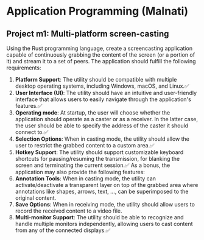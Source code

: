 # Application Programming (Malnati)

## Project m1: Multi-platform screen-casting

Using the Rust programming language, create a screencasting application capable of continuously
grabbing the content of the screen (or a portion of it) and stream it to a set of peers.
The application should fulfill the following requirements:

1. **Platform Support**: The utility should be compatible with multiple desktop operating systems,
   including Windows, macOS, and Linux.✅
2. **User Interface (UI)**: The utility should have an intuitive and user-friendly interface that allows
   users to easily navigate through the application's features.✅
3. **Operating mode**: At startup, the user will choose whether the application should operate as a
   caster or as a receiver. In the latter case, the user should be able to specify the address of the
   caster it should connect to.✅
4. **Selection Options**: When in casting mode, the utility should allow the user to restrict the
   grabbed content to a custom area.✅
5. **Hotkey Support**: The utility should support customizable keyboard shortcuts for
   pausing/resuming the transmission, for blanking the screen and terminating the current session.✅
   As a bonus, the application may also provide the following features:
6. **Annotation Tools**: When in casting mode, the utility can activate/deactivate a transparent
   layer on top of the grabbed area where annotations like shapes, arrows, text, …, can be
   superimposed to the original content.
7. **Save Options**: When in receiving mode, the utility should allow users to record the received
   content to a video file.
8. **Multi-monitor Support**: The utility should be able to recognize and handle
   multiple monitors independently, allowing users to cast content from any of the connected
   displays.✅
